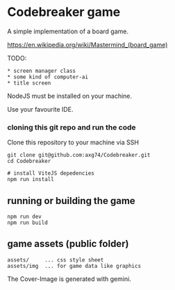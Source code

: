 # Codebreaker game

A simple implementation of a board game.

https://en.wikipedia.org/wiki/Mastermind_(board_game)

TODO:

    * screen manager class
    * some kind of computer-ai
    * title screen

NodeJS must be installed on your machine.

Use your favourite IDE.

### cloning this git repo and run the code

Clone this repository to your machine via SSH

    git clone git@github.com:axg74/Codebreaker.git
    cd Codebreaker

    # install ViteJS depedencies
    npm run install


## running or building the game

    npm run dev
    npm run build


## game assets (public folder)

    assets/     ... css style sheet
    assets/img  ... for game data like graphics

The Cover-Image is generated with gemini.

